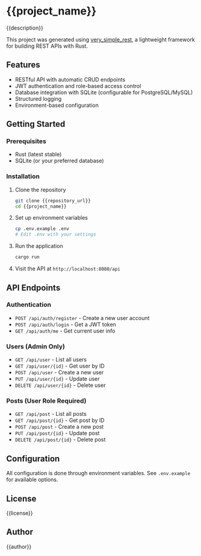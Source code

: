 # {{project_name}}

{{description}}

This project was generated using [very_simple_rest](https://github.com/MatiasHiltunen/very_simple_rest), a lightweight framework for building REST APIs with Rust.

## Features

- RESTful API with automatic CRUD endpoints
- JWT authentication and role-based access control
- Database integration with SQLite (configurable for PostgreSQL/MySQL)
- Structured logging
- Environment-based configuration

## Getting Started

### Prerequisites

- Rust (latest stable)
- SQLite (or your preferred database)

### Installation

1. Clone the repository
   ```bash
   git clone {{repository_url}}
   cd {{project_name}}
   ```

2. Set up environment variables
   ```bash
   cp .env.example .env
   # Edit .env with your settings
   ```

3. Run the application
   ```bash
   cargo run
   ```

4. Visit the API at `http://localhost:8080/api`

## API Endpoints

### Authentication

- `POST /api/auth/register` - Create a new user account
- `POST /api/auth/login` - Get a JWT token
- `GET /api/auth/me` - Get current user info

### Users (Admin Only)

- `GET /api/user` - List all users
- `GET /api/user/{id}` - Get user by ID
- `POST /api/user` - Create a new user
- `PUT /api/user/{id}` - Update user
- `DELETE /api/user/{id}` - Delete user

### Posts (User Role Required)

- `GET /api/post` - List all posts
- `GET /api/post/{id}` - Get post by ID
- `POST /api/post` - Create a new post
- `PUT /api/post/{id}` - Update post
- `DELETE /api/post/{id}` - Delete post

## Configuration

All configuration is done through environment variables. See `.env.example` for available options.

## License

{{license}}

## Author

{{author}} 